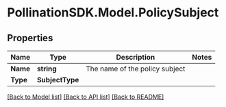 
# PollinationSDK.Model.PolicySubject

## Properties

Name | Type | Description | Notes
------------ | ------------- | ------------- | -------------
**Name** | **string** | The name of the policy subject | 
**Type** | **SubjectType** |  | 

[[Back to Model list]](../README.md#documentation-for-models)
[[Back to API list]](../README.md#documentation-for-api-endpoints)
[[Back to README]](../README.md)

